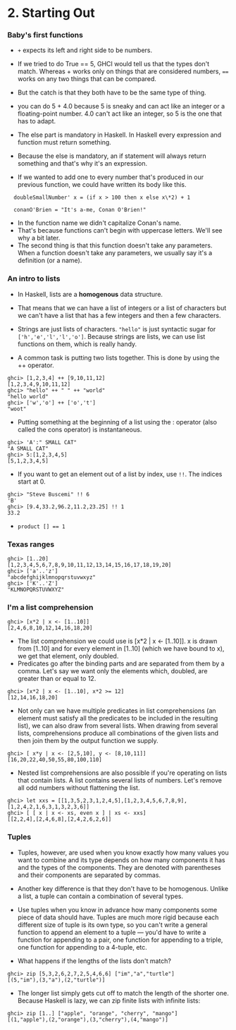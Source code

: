 # 2. Starting Out

### Baby's first functions

- `+` expects its left and right side to be numbers.
- If we tried to do True == 5, GHCI would tell us that the types don't match. Whereas + works only on things that are considered numbers, `==` works on any two things that can be compared.
- But the catch is that they both have to be the same type of thing.

- you can do 5 + 4.0 because 5 is sneaky and can act like an integer or a floating-point number. 4.0 can't act like an integer, so 5 is the one that has to adapt.

- The else part is mandatory in Haskell. In Haskell every expression and function must return something.
- Because the else is mandatory, an if statement will always return something and that's why it's an expression.
- If we wanted to add one to every number that's produced in our previous function, we could have written its body like this.

```
  doubleSmallNumber' x = (if x > 100 then x else x\*2) + 1
```

```
  conanO'Brien = "It's a-me, Conan O'Brien!"
```

- In the function name we didn't capitalize Conan's name.
- That's because functions can't begin with uppercase letters. We'll see why a bit later.
- The second thing is that this function doesn't take any parameters. When a function doesn't take any parameters, we usually say it's a definition (or a name).

### An intro to lists

- In Haskell, lists are a **homogenous** data structure.
- That means that we can have a list of integers or a list of characters but we can't have a list that has a few integers and then a few characters.
- Strings are just lists of characters. `"hello"` is just syntactic sugar for `['h','e','l','l','o']`.
  Because strings are lists, we can use list functions on them, which is really handy.

- A common task is putting two lists together. This is done by using the ++ operator.

```
ghci> [1,2,3,4] ++ [9,10,11,12]
[1,2,3,4,9,10,11,12]
ghci> "hello" ++ " " ++ "world"
"hello world"
ghci> ['w','o'] ++ ['o','t']
"woot"
```

- Putting something at the beginning of a list using the : operator (also called the cons operator) is instantaneous.

```
ghci> 'A':" SMALL CAT"
"A SMALL CAT"
ghci> 5:[1,2,3,4,5]
[5,1,2,3,4,5]
```

- If you want to get an element out of a list by index, use `!!`. The indices start at 0.

```
ghci> "Steve Buscemi" !! 6
'B'
ghci> [9.4,33.2,96.2,11.2,23.25] !! 1
33.2
```

- `product [] == 1`

### Texas ranges

```
ghci> [1..20]
[1,2,3,4,5,6,7,8,9,10,11,12,13,14,15,16,17,18,19,20]
ghci> ['a'..'z']
"abcdefghijklmnopqrstuvwxyz"
ghci> ['K'..'Z']
"KLMNOPQRSTUVWXYZ"
```

### I'm a list comprehension

```
ghci> [x*2 | x <- [1..10]]
[2,4,6,8,10,12,14,16,18,20]
```

- The list comprehension we could use is [x\*2 | x <- [1..10]]. x is drawn from [1..10] and for every element in [1..10] (which we have bound to x), we get that element, only doubled.
- Predicates go after the binding parts and are separated from them by a comma.
  Let's say we want only the elements which, doubled, are greater than or equal to 12.

```
ghci> [x*2 | x <- [1..10], x*2 >= 12]
[12,14,16,18,20]
```

- Not only can we have multiple predicates in list comprehensions (an element must satisfy all the predicates to be included in the resulting list), we can also draw from several lists. When drawing from several lists, comprehensions produce all combinations of the given lists and then join them by the output function we supply.

```
ghci> [ x*y | x <- [2,5,10], y <- [8,10,11]]
[16,20,22,40,50,55,80,100,110]
```

- Nested list comprehensions are also possible if you're operating on lists that contain lists. A list contains several lists of numbers. Let's remove all odd numbers without flattening the list.

```
ghci> let xxs = [[1,3,5,2,3,1,2,4,5],[1,2,3,4,5,6,7,8,9],[1,2,4,2,1,6,3,1,3,2,3,6]]
ghci> [ [ x | x <- xs, even x ] | xs <- xxs]
[[2,2,4],[2,4,6,8],[2,4,2,6,2,6]]
```

### Tuples

- Tuples, however, are used when you know exactly how many values you want to combine and its type depends on how many components it has and the types of the components. They are denoted with parentheses and their components are separated by commas.
- Another key difference is that they don't have to be homogenous. Unlike a list, a tuple can contain a combination of several types.

- Use tuples when you know in advance how many components some piece of data should have.
  Tuples are much more rigid because each different size of tuple is its own type, so you can't write a general function to append an element to a tuple — you'd have to write a function for appending to a pair, one function for appending to a triple, one function for appending to a 4-tuple, etc.

- What happens if the lengths of the lists don't match?

```
ghci> zip [5,3,2,6,2,7,2,5,4,6,6] ["im","a","turtle"]
[(5,"im"),(3,"a"),(2,"turtle")]
```

- The longer list simply gets cut off to match the length of the shorter one. Because Haskell is lazy, we can zip finite lists with infinite lists:

```
ghci> zip [1..] ["apple", "orange", "cherry", "mango"]
[(1,"apple"),(2,"orange"),(3,"cherry"),(4,"mango")]
```
